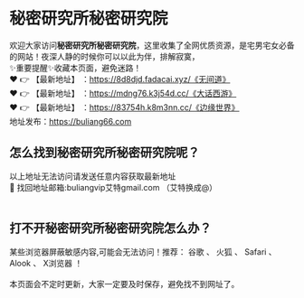 # 秘密研究所秘密研究院<br>
欢迎大家访问**秘密研究所秘密研究院**，这里收集了全网优质资源，是宅男宅女必备的网站！夜深人静的时候你可以以此为伴，排解寂寞，<br>
✨重要提醒✨收藏本页面，避免迷路！<br>
❤️ 👉 【最新地址】 ：https://8d8djd.fadacai.xyz/《无间道》<br>
❤️ 👉 【最新地址】 ：https://mdng76.k3j54d.cc/《大话西游》<br>
❤️ 👉 【最新地址】 ：https://83754h.k8m3nn.cc/《边缘世界》<br>
地址发布：https://buliang66.com<br>
## 怎么找到**秘密研究所秘密研究院**呢？<br>
以上地址无法访问请发送任意内容获取最新地址<br>
📧 找回地址邮箱:buliangvip艾特gmail.com （艾特换成@）<br><br>
## 打不开**秘密研究所秘密研究院**怎么办？
某些浏览器屏蔽敏感内容,可能会无法访问！推荐： 谷歌 、 火狐 、 Safari 、 Alook 、 X浏览器 ！<br><br>
本页面会不定时更新，大家一定要及时保存，避免找不到网址了。


